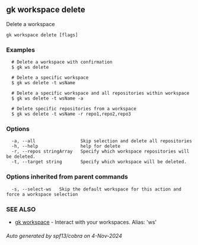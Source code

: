## gk workspace delete

Delete a workspace

```
gk workspace delete [flags]
```

### Examples

```
  # Delete a workspace with confirmation
  $ gk ws delete

  # Delete a specific workspace
  $ gk ws delete -t wsName

  # Delete a specific workspace and all repositories within workspace
  $ gk ws delete -t wsName -a

  # Delete specific repositories from a workspace
  $ gk ws delete -t wsName -r repo1,repo2,repo3
```

### Options

```
  -a, --all                 Skip selection and delete all repositories
  -h, --help                help for delete
  -r, --repos stringArray   Specify which workspace repositories will be deleted.
  -t, --target string       Specify which workspace will be deleted.
```

### Options inherited from parent commands

```
  -s, --select-ws   Skip the default workspace for this action and force a workspace selection
```

### SEE ALSO

* [gk workspace](gk_workspace.md)	 - Interact with your workspaces. Alias: 'ws'

###### Auto generated by spf13/cobra on 4-Nov-2024
